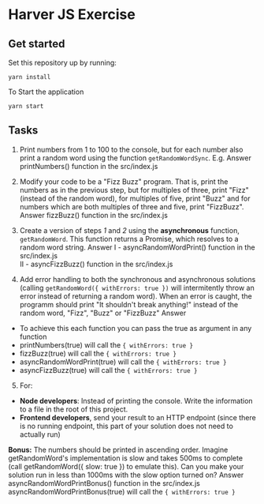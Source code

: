 Harver JS Exercise
============================

## Get started

Set this repository up by running:

```
yarn install
```

To Start the application
```
yarn start
```
## Tasks

1. Print numbers from 1 to 100 to the console, but for each number also print a random word using the function `getRandomWordSync`. E.g.
Answer
printNumbers() function in the src/index.js   


2. Modify your code to be a "Fizz Buzz" program. That is, print the numbers as in the previous step, but
for multiples of three, print "Fizz" (instead of the random word), for multiples of five, print "Buzz" and
for numbers which are both multiples of three and five, print "FizzBuzz".
Answer
fizzBuzz() function in the src/index.js  



3. Create a version of steps *1* and *2* using the **asynchronous** function, `getRandomWord`. This function
returns a Promise, which resolves to a random word string.
Answer
I - asyncRandomWordPrint() function in the src/index.js  
II - asyncFizzBuzz() function in the src/index.js  


4. Add error handling to both the synchronous and asynchronous solutions (calling `getRandomWord({ withErrors: true })` will intermitently throw an error instead of returning a random word). When an error is caught, the programm should print "It shouldn't break anything!" instead of the random word, "Fizz", "Buzz" or "FizzBuzz"
Answer
* To achieve this each function you can pass the true as argument in any function
* printNumbers(true) will call the `{ withErrors: true }`
* fizzBuzz(true) will call the `{ withErrors: true }`
* asyncRandomWordPrint(true) will call the `{ withErrors: true }`
* asyncFizzBuzz(true) will call the `{ withErrors: true }`



5. For:
 * **Node developers**: Instead of printing the console. Write the information to a file in the root of this project.
 * **Frontend developers**, send your result to an HTTP endpoint (since there is no running endpoint, this
part of your solution does not need to actually run)

**Bonus:**
The numbers should be printed in ascending order.
Imagine getRandomWord's implementation is slow and takes 500ms to complete (call getRandomWord({ slow: true }) to emulate this). Can you make your solution run in less than 1000ms with the slow option turned on?
Answer
asyncRandomWordPrintBonus() function in the src/index.js 
asyncRandomWordPrintBonus(true) will call the `{ withErrors: true }`
